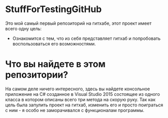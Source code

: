 # StuffForTestingGitHub
Это мой самый первый репозиторий на гитхабе, этот проект имеет всего одну цель:
- Ознакомится с тем, что из себя представляет гитхаб и попробовать воспользоваться его возможностями.

# Что вы найдете в этом репозитории?
На самом деле ничего интересного, здесь вы найдете консольное приложение на C# созданное в Visual Studio 2015 состоящее из одного класса в котором описаны всего три метода на скорую руку. Так как цель была запулить проект на гитхаб, изменить его и просто поиграться с ним - я особо не заморачивался с функционалам программы.
